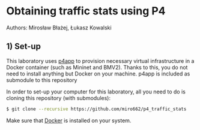# Obtaining traffic stats using P4
Authors: Mirosław Błażej, Łukasz Kowalski

## 1) Set-up
This laboratory uses [p4app](https://github.com/p4lang/p4app) to provision necessary virtual infrastructure in a Docker container (such as Mininet and BMV2). Thanks to this, you do not need to install anything but Docker on your machine. p4app is included as submodule to this repository

In order to set-up your computer for this laboratory, all you need to do is cloning this repository (with submodules):
```bash
$ git clone --recursive https://github.com/miro662/p4_traffic_stats
```

Make sure that [Docker](https://docs.docker.com/engine/install/) is installed on your system.


